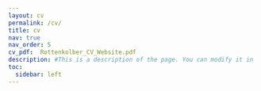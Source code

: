 ```yaml
---
layout: cv
permalink: /cv/
title: cv
nav: true
nav_order: 5
cv_pdf:  Rottenkolber_CV_Website.pdf
description: #This is a description of the page. You can modify it in '_pages/cv.md'. You can also change or remove the top pdf download button.
toc:
  sidebar: left
---
```

